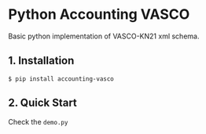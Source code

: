# Python Accounting VASCO

Basic python implementation of VASCO-KN21 xml schema. 

## 1. Installation

    $ pip install accounting-vasco
  
## 2. Quick Start

Check the `demo.py`